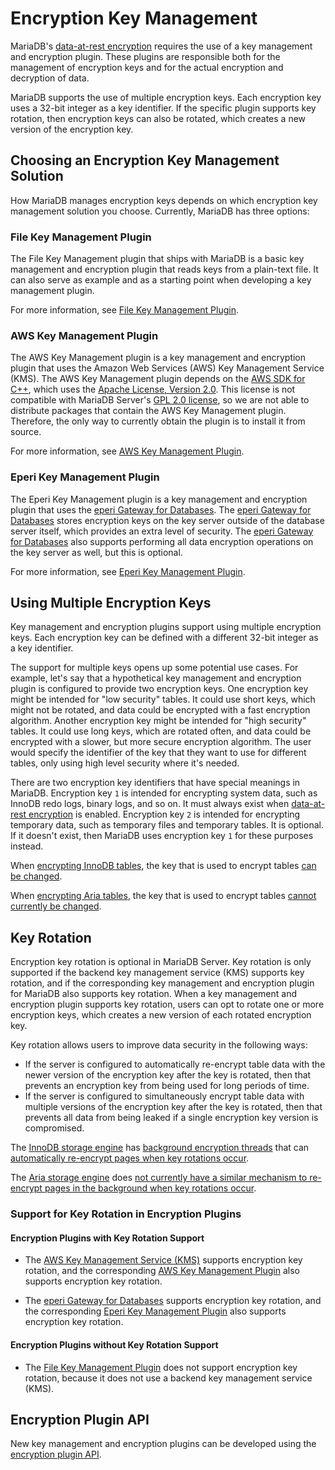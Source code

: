 
# Encryption Key Management


MariaDB's [data-at-rest encryption](../data-at-rest-encryption-overview.md) requires the use of a key management and encryption plugin. These plugins are responsible both for the management of encryption keys and for the actual encryption and decryption of data.


MariaDB supports the use of multiple encryption keys. Each encryption key uses a 32-bit integer as a key identifier. If the specific plugin supports key rotation, then encryption keys can also be rotated, which creates a new version of the encryption key.


## Choosing an Encryption Key Management Solution


How MariaDB manages encryption keys depends on which encryption key management solution you choose. Currently, MariaDB has three options:


### File Key Management Plugin


The File Key Management plugin that ships with MariaDB is a basic key management and encryption plugin that reads keys from a plain-text file. It can also serve as example and as a starting point when developing a key management plugin.


For more information, see [File Key Management Plugin](file-key-management-encryption-plugin.md).


### AWS Key Management Plugin


The AWS Key Management plugin is a key management and encryption plugin that uses the Amazon Web Services (AWS) Key Management Service (KMS). The AWS Key Management plugin depends on the [AWS SDK for C++](https://github.com/aws/aws-sdk-cpp), which uses the [Apache License, Version 2.0](https://github.com/aws/aws-sdk-cpp/blob/master/LICENSE). This license is not compatible with MariaDB Server's [GPL 2.0 license](../../../../../reference/faq/licensing-questions/mariadb-licenses.md), so we are not able to distribute packages that contain the AWS Key Management plugin. Therefore, the only way to currently obtain the plugin is to install it from source.


For more information, see [AWS Key Management Plugin](aws-key-management-encryption-plugin-setup-guide.md).


### Eperi Key Management Plugin


The Eperi Key Management plugin is a key management and encryption plugin that uses the [eperi Gateway for Databases](https://eperi.com/database-encryption/). The [eperi Gateway for Databases](https://eperi.com/database-encryption/) stores encryption keys on the key server outside of the database server itself, which provides an extra level of security. The [eperi Gateway for Databases](https://eperi.com/database-encryption/) also supports performing all data encryption operations on the key server as well, but this is optional.


For more information, see [Eperi Key Management Plugin](eperi-key-management-encryption-plugin.md).


## Using Multiple Encryption Keys


Key management and encryption plugins support using multiple encryption keys. Each encryption key can be defined with a different 32-bit integer as a key identifier.


The support for multiple keys opens up some potential use cases. For example, let's say that a hypothetical key management and encryption plugin is configured to provide two encryption keys. One encryption key might be intended for "low security" tables. It could use short keys, which might not be rotated, and data could be encrypted with a fast encryption algorithm. Another encryption key might be intended for "high security" tables. It could use long keys, which are rotated often, and data could be encrypted with a slower, but more secure encryption algorithm. The user would specify the identifier of the key that they want to use for different tables, only using high level security where it's needed.


There are two encryption key identifiers that have special meanings in MariaDB. Encryption key `1` is intended for encrypting system data, such as InnoDB redo logs, binary logs, and so on. It must always exist when [data-at-rest encryption](../data-at-rest-encryption-overview.md) is enabled. Encryption key `2` is intended for encrypting temporary data, such as temporary files and temporary tables. It is optional. If it doesn't exist, then MariaDB uses encryption key `1` for these purposes instead.


When [encrypting InnoDB tables](../innodb-encryption/innodb-encryption-troubleshooting.md), the key that is used to encrypt tables [can be changed](../innodb-encryption/innodb-encryption-keys.md).


When [encrypting Aria tables](../aria-encryption/aria-encryption-overview.md), the key that is used to encrypt tables [cannot currently be changed](../aria-encryption/aria-encryption-keys.md).


## Key Rotation


Encryption key rotation is optional in MariaDB Server. Key rotation is only supported if the backend key management service (KMS) supports key rotation, and if the corresponding key management and encryption plugin for MariaDB also supports key rotation. When a key management and encryption plugin supports key rotation, users can opt to rotate one or more encryption keys, which creates a new version of each rotated encryption key.


Key rotation allows users to improve data security in the following ways:


* If the server is configured to automatically re-encrypt table data with the newer version of the encryption key after the key is rotated, then that prevents an encryption key from being used for long periods of time.
* If the server is configured to simultaneously encrypt table data with multiple versions of the encryption key after the key is rotated, then that prevents all data from being leaked if a single encryption key version is compromised.


The [InnoDB storage engine](../../../../../../general-resources/learning-and-training/training-and-tutorials/advanced-mariadb-articles/development-articles/quality/innodb-upgrade-tests/README.md) has [background encryption threads](../innodb-encryption/innodb-background-encryption-threads.md) that can [automatically re-encrypt pages when key rotations occur](../innodb-encryption/innodb-background-encryption-threads.md#background-operations).


The [Aria storage engine](../../../../../reference/storage-engines/s3-storage-engine/aria_s3_copy.md) does [not currently have a similar mechanism to re-encrypt pages in the background when key rotations occur](../aria-encryption/aria-encryption-keys.md#key-rotation).


### Support for Key Rotation in Encryption Plugins


#### Encryption Plugins with Key Rotation Support


* The [AWS Key Management Service (KMS)](https://aws.amazon.com/kms/) supports encryption key rotation, and the corresponding [AWS Key Management Plugin](aws-key-management-encryption-plugin-setup-guide.md) also supports encryption key rotation.


* The [eperi Gateway for Databases](https://eperi.com/database-encryption/) supports encryption key rotation, and the corresponding [Eperi Key Management Plugin](eperi-key-management-encryption-plugin.md) also supports encryption key rotation.


#### Encryption Plugins without Key Rotation Support


* The [File Key Management Plugin](file-key-management-encryption-plugin.md) does not support encryption key rotation, because it does not use a backend key management service (KMS).


## Encryption Plugin API


New key management and encryption plugins can be developed using the [encryption plugin API](../../../../../reference/mariadb-internals/encryption-plugin-api.md).

<span></span>
